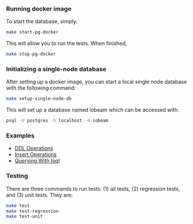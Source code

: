 ### Running docker image

To start the database, simply:
```bash
make start-pg-docker
```
This will allow you to run the tests. When finished,
```bash
make stop-pg-docker
```

### Initializing a single-node database
After setting up a docker image, you can start a local 
single node database with the following command:
```bash
make setup-single-node-db
```
This will set up a database named iobeam which can be accessed with:
```bash
psql -U postgres -h localhost -d iobeam
```

### Examples

 * [DDL Operations](extension/sql/tests/regression/ddl.sql)
 * [Insert Operations](extension/sql/tests/regression/insert.sql)
 * [Querying With Ioql](extension/sql/tests/regression/query.sql)

### Testing
There are three commands to run tests: (1) all tests, (2) regression tests, and
(3) unit tests. They are:
```bash
make test
make test-regression
make test-unit
```
